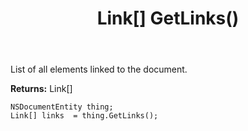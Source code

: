 ﻿---
uid: crmscript_ref_NSDocumentEntity_GetLinks
title: Link[] GetLinks()
intellisense: NSDocumentEntity.GetLinks
keywords: NSDocumentEntity, GetLinks
so.topic: reference
---

List of all elements linked to the document.

**Returns:** Link[]


```crmscript
NSDocumentEntity thing;
Link[] links  = thing.GetLinks();
```


